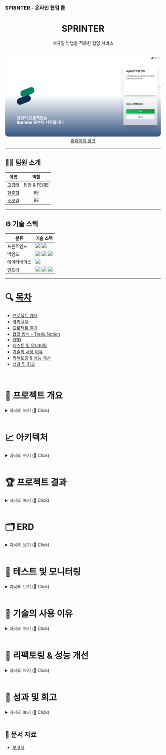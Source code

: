 ### SPRINTER - 온라인 협업 툴

<div align="center">
  <h1>SPRINTER</h1>
  <p>애자일 방법을 적용한 협업 서비스</p>
</div>

<br/>

<div align="center">
  <img src="../assets/Main.png" alt="Main" style="border-radius: 10px;"/>
</div>

<div align="center">
  <a href="https://sprinter.kr/">홈페이지 링크</a>
</div>

---

## 🧑‍💻 팀원 소개

| **이름**    | **역할**        | 
|:-----------:|:---------------:|
| [고경태](https://github.com/kraftenty)      | 팀장 & FE/BE    | 
| [현준혁](https://github.com/HYH0804)      | BE           |
| [소보길](https://github.com/sobogil)      |  BE             | 

---

## ⚙️ 기술 스택

<table>
  <thead>
    <tr>
      <th>분류</th>
      <th>기술 스택</th>
    </tr>
  </thead>
  <tbody>
    <tr>
      <td>프론트엔드</td>
      <td>
        <img src="https://img.shields.io/badge/React-61DAFB?style=flat&logo=react&logoColor=white"/>
        <img src="https://img.shields.io/badge/JavaScript-F7DF1E?style=flat&logo=javascript&logoColor=black"/>
      </td>
    </tr>
    <tr>
      <td>백엔드</td>
      <td>
        <img src="https://img.shields.io/badge/Spring_Boot-6DB33F?style=flat&logo=spring-boot&logoColor=white"/>
        <img src="https://img.shields.io/badge/Java-007396?style=flat&logo=openjdk&logoColor=white"/>
        <img src="https://img.shields.io/badge/Gradle-02303A?style=flat&logo=gradle&logoColor=white"/>
      </td>
    </tr>
    <tr>
      <td>데이터베이스</td>
      <td>
        <img src="https://img.shields.io/badge/MySQL-4479A1?style=flat&logo=mysql&logoColor=white"/>
      </td>
    </tr>
    <tr>
      <td>인프라</td>
      <td>
        <img src="https://img.shields.io/badge/AWS_EC2-FF9900?style=flat&logo=amazon-ec2&logoColor=white"/>
        <img src="https://img.shields.io/badge/Nginx-1.-009639?style=flat&logo=nginx&logoColor=white"/>
        <img src="https://img.shields.io/badge/Docker-2496ED?style=flat&logo=docker&logoColor=white"/>
      </td>
    </tr>
  </tbody>
</table>


---

# 🔍 [목차](#index) <a name = "index"></a>

- [프로젝트 개요](#outline)
- [아키텍처](#structure)
- [프로젝트 결과](#outputs)
- [협업 방식 - Trello,Notion](#)
- [ERD](#erd)  
- [테스트 및 모니터링](#test)
- [기술의 사용 이유](#why)
- [리팩토링 & 성능 개선](#refactoring)
- [성과 및 회고](#retrospection)

<br>



# 📝 프로젝트 개요 <a name = "outline"></a>

<details>
   <summary> 자세히 보기 (🔽 Click)</summary>
<br />

</details>

<br>


# 📈 아키텍처  <a name = "structure"></a>

<details>
   <summary> 자세히 보기 (🔽 Click)</summary>
<br />

<div align="center">
 <img src="/images/login.png" alt="main">
</div>

</details>


<br>

# 🏆 프로젝트 결과  <a name = "outputs"></a>

<details>
   <summary> 자세히 보기 (🔽 Click)</summary>
<br />
</details>

<br>

# 🗂️ ERD <a name = "erd"></a>

<details>
   <summary> 자세히 보기 (🔽 Click)</summary>
<br />


<div align="center">
 <img src="../assets/ERD.png" alt="erd">
</div>

</details>

<br>

# 🧪 테스트 및 모니터링 <a name = "test"></a>

<details>
   <summary> 자세히 보기 (🔽 Click)</summary>
<br />

</details>

<br>

# 🧠 기술의 사용 이유 <a name = "why"></a>

<details>
   <summary> 자세히 보기 (🔽 Click)</summary>
<br />

</details>

<br>

# 🧹 리팩토링 & 성능 개선 <a name = "refactoring"></a>

<details>
   <summary> 자세히 보기 (🔽 Click)</summary>
<br />

</details>

<br>

# 💬 성과 및 회고 <a name = "retrospection"></a>

<details>
   <summary> 자세히 보기 (🔽 Click)</summary>
<br />

</details>

<br>

## 📂 문서 자료

- [보고서](https://github.com/sprinter/...~~~~)
